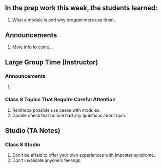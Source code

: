 ## In the prep work this week, the students learned:
1. What a module is and why programmers use them.

## Announcements
1. More info to come...

## Large Group Time (Instructor)
### Announcements
1. 

### Class 8 Topics That Require Careful Attention
1. Reinforce possible use cases with modules.
1. Double check that no one had any questions about npm.

## Studio (TA Notes)

### Class 8 Studio
1. Don't be afraid to offer your own experiences with imposter syndrome.
1. Don't invalidate anyone's feelings.